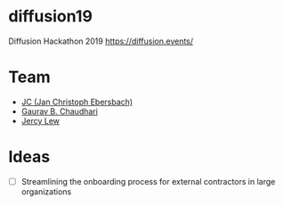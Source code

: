 # diffusion19
Diffusion Hackathon 2019 https://diffusion.events/

# Team

- [JC (Jan Christoph Ebersbach)](https://github.com/jceb/)
- [Gaurav B. Chaudhari](https://github.com/gauravc95/)
- [Jercy Lew](https://github.com/jercylew/)

# Ideas

- [ ] Streamlining the onboarding process for external contractors in large organizations
